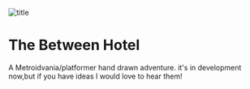 ![title](https://github.com/user-attachments/assets/838904d7-d61d-4ce4-bf90-d931e2538eeb)
# The Between Hotel
A Metroidvania/platformer hand drawn adventure.
it's in development now,but if you have ideas I would love to hear them!
